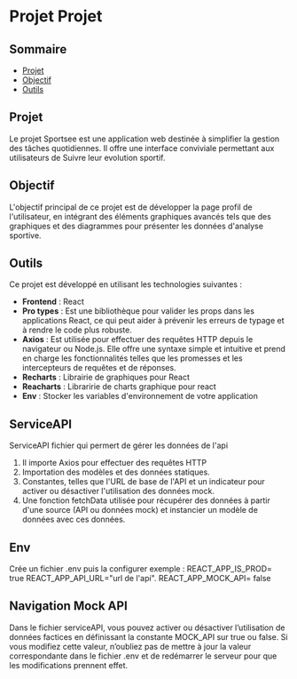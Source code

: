 # Projet Projet  


## Sommaire
- [Projet](#projet)
- [Objectif](#objectif)
- [Outils](#outils)

## Projet
Le projet Sportsee est une application web destinée à simplifier la gestion des tâches quotidiennes. Il offre une interface conviviale permettant aux utilisateurs de Suivre leur evolution sportif.

## Objectif
L'objectif principal de ce projet est de développer la page profil de l'utilisateur, en intégrant des éléments graphiques avancés tels que des graphiques et des diagrammes pour présenter les données d'analyse sportive.

## Outils
Ce projet est développé en utilisant les technologies suivantes :
- **Frontend** : React
- **Pro types** : Est une bibliothèque pour valider les props dans les applications React, ce qui peut aider à prévenir les erreurs de typage et à rendre le code plus robuste.
- **Axios** : Est utilisée pour effectuer des requêtes HTTP depuis le navigateur ou Node.js. Elle offre une syntaxe simple et intuitive et prend en charge les fonctionnalités telles que les promesses et les intercepteurs de requêtes et de réponses.
- **Recharts** : Librairie de graphiques pour React 
- **Reacharts** : Libraririe de charts graphique pour react 
- **Env** : Stocker les variables d'environnement de votre application

## ServiceAPI
ServiceAPI fichier qui permert de gérer les données de l'api 
1. Il importe Axios pour effectuer des requêtes HTTP
2. Importation des modèles et des données statiques.
3. Constantes, telles que l'URL de base de l'API et un indicateur pour activer ou désactiver l'utilisation des données mock.
4. Une fonction fetchData utilisée pour récupérer des données à partir d'une source (API ou données mock) et instancier un modèle de données avec ces données.

## Env
Crée un fichier .env puis la configurer exemple : 
REACT_APP_IS_PROD= true
REACT_APP_API_URL="url de l'api".
REACT_APP_MOCK_API= false 

## Navigation Mock API 
Dans le fichier serviceAPI, vous pouvez activer ou désactiver l’utilisation de données factices en définissant la constante MOCK_API sur true ou false. Si vous modifiez cette valeur, n’oubliez pas de mettre à jour la valeur correspondante dans le fichier .env et de redémarrer le serveur pour que les modifications prennent effet.
